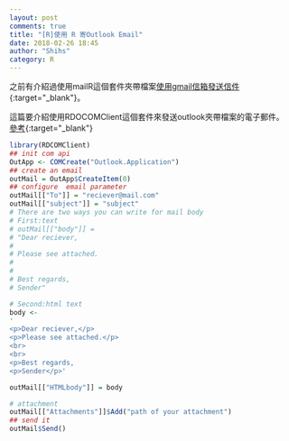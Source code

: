 ```yaml
---
layout: post
comments: true
title: "[R]使用 R 寄Outlook Email"
date: 2018-02-26 18:45
author: "Shihs"
category: R
---
```


之前有介紹過使用mailR這個套件夾帶檔案[使用gmail信箱發送信件](https://shihs.github.io/blog/r/2016/07/17/R-使用R發送email/){:target="_blank"}。<br>


這篇要介紹使用RDOCOMClient這個套件來發送outlook夾帶檔案的電子郵件。<br>
[參考](https://stackoverflow.com/questions/26811679/sending-email-in-r-via-outlook){:target="_blank"}


```R
library(RDCOMClient)
## init com api
OutApp <- COMCreate("Outlook.Application")
## create an email 
outMail = OutApp$CreateItem(0)
## configure  email parameter 
outMail[["To"]] = "reciever@mail.com"
outMail[["subject"]] = "subject"
# There are two ways you can write for mail body
# First:text
# outMail[["body"]] = 
# "Dear reciever,
#                      
# Please see attached.
# 
# 
# Best regards,
# Sender"

# Second:html text
body <- 
'
<p>Dear reciever,</p>
<p>Please see attached.</p>
<br>
<br>
<p>Best regards,
<p>Sender</p>'

outMail[["HTMLbody"]] = body

# attachment
outMail[["Attachments"]]$Add("path of your attachment")
## send it                     
outMail$Send()


```